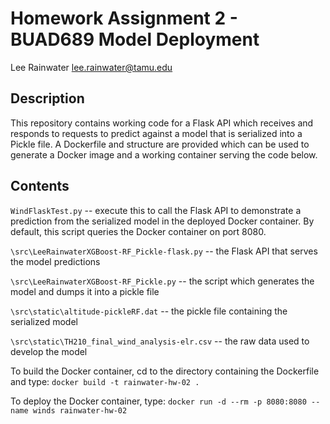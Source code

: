 # Homework Assignment 2 - BUAD689 Model Deployment
Lee Rainwater [lee.rainwater@tamu.edu](mailto:lee.rainwater@tamu.edu)

## Description
This repository contains working code for a Flask API which receives and responds to requests to predict against a model that is serialized into a Pickle file. A Dockerfile and structure are provided which can be used to generate a Docker image and a working container serving the code below.

## Contents
`WindFlaskTest.py` -- execute this to call the Flask API to demonstrate a prediction from the serialized model in the deployed Docker container. By default, this script queries the Docker container on port 8080.

`\src\LeeRainwaterXGBoost-RF_Pickle-flask.py` -- the Flask API that serves the model predictions

`\src\LeeRainwaterXGBoost-RF_Pickle.py` -- the script which generates the model and dumps it into a pickle file

`\src\static\altitude-pickleRF.dat` -- the pickle file containing the serialized model

`\src\static\TH210_final_wind_analysis-elr.csv` -- the raw data used to develop the model

To build the Docker container, cd to the directory containing the Dockerfile and type:
`docker build -t rainwater-hw-02 .`

To deploy the Docker container, type:
`docker run -d --rm -p 8080:8080 --name winds rainwater-hw-02`